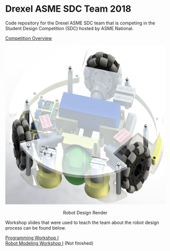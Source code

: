 # Drexel ASME SDC Team 2018
Code repository for the Drexel ASME SDC team that is competing in the Student Design Competition (SDC) hosted by ASME National.

[Competition Overview](https://goo.gl/zR7Z62)



<p align="center" style="font-weight:bold;">
	<img src="misc/ASMESCD2018_IsoRender.png" height="500px"/>
	<p align="center">Robot Design Render</p>
</p>

Workshop slides that were used to teach the team about the robot design process can be found below.

[Programming Workshop I](https://goo.gl/JvgcAz)  
[Robot Modeling Workshop I](https://goo.gl/meSPPA) (Not finished)



